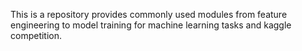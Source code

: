 This is a repository provides commonly used modules from feature engineering to model training for machine learning tasks and kaggle competition.
